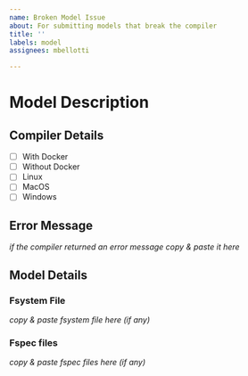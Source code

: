 ```yaml
---
name: Broken Model Issue
about: For submitting models that break the compiler
title: ''
labels: model
assignees: mbellotti

---
```


# Model Description

## Compiler Details
- [ ] With Docker
- [ ] Without Docker
- [ ] Linux
- [ ] MacOS
- [ ] Windows

## Error Message
_if the compiler returned an error message copy & paste it here_

## Model Details
### Fsystem File
_copy & paste fsystem file here (if any)_

### Fspec files
_copy & paste fspec files here (if any)_
